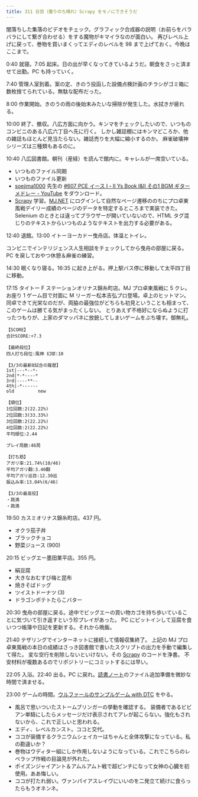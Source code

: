 ```yaml
---
title: 311 日目（曇りのち晴れ）Scrapy をモノにできそうだ
---
```


闇落ちした集落のビデオをチェック。グラフィック合成器の説明（お前らをバラバラにして繋ぎ合わせる）をする魔物がキマイラなのが面白い。
再びレベル上げに戻って、巻物を買いまくってエディのレベルを 98 まで上げておく。今晩はここまで。

0:40 就寝。7:05 起床。日の出が早くなってきているようだ。朝食をさっと済ませて出勤。PC も持っていく。

7:40 管理人室到着。案の定、きのう投函した設備点検計画のチラシがゴミ箱に数枚捨てられている。無駄な配布だった。

8:00 作業開始。きのうの雨の後始末みたいな掃除が発生した。水拭きが疲れる。

10:00 終了、撤収。八広方面に向かう。キンマをチェックしたいので、いつものコンビニのある八広六丁目へ先に行く。
しかし雑誌棚にはキンマどころか、他の雑誌もほとんど見当たらない。雑誌売りを大幅に縮小するのか。
麻雀破壊神シリーズは三種類もあるのに。

10:40 八広図書館。朝刊（産経）を読んで館内に。キャレルが一席空いている。

* いつものファイル同期
* いつものファイル更新
* [soejima1000] 先生の [&#x23;607 PCE イース I・II Ys Book I&amp;II その1 BGM ギターメドレー - YouTube](https://www.youtube.com/watch?v=0CB755JMZBw)
  をダウンロード。
* [Scrapy] 学習。[MJ.NET][mjnet] にログインして自然なページ遷移ののちにプロ卓東風戦デイリー成績のページのデータを特定するところまで実装できた。
  Selenium のときとは違ってブラウザーが開いていないので、HTML タグ混じりのテキストからいつものようなテキストを出力する必要がある。

12:40 退館。13:00 イトーヨーカドー曳舟店。体温とトイレ。

コンビニでインテリジェンス人生相談をチェックしてから曳舟の部屋に戻る。
PC を戻しておやつ休憩＆麻雀の練習。

14:30 眠くなり寝る。16:35 に起き上がる。押上駅バス停に移動して太平四丁目に移動。

17:15 タイトー F ステーションオリナス錦糸町店。MJ プロ卓東風戦に 5 クレ。
お座り 1 ゲーム目で対面に M リーガー松本吉弘プロ登場。卓上のヒットマン。
同卓できて光栄なのだが、両脇の最強位がどちらも初見ということも相まって、このゲームは勝てる気がまったくしない。
とりあえず不格好にならぬように打ったつもりが、上家のダマッパネに放銃してしまいゲームをぶち壊す。御無礼。

```text
【SCORE】
合計SCORE:+7.3

【最終段位】
四人打ち段位:風神 幻球:10

【3/3の最新8試合の履歴】
1st|---*--*-
2nd|*-*----*
3rd|----**--
4th|-*------
old         new

【順位】
1位回数:2(22.22%)
2位回数:3(33.33%)
3位回数:2(22.22%)
4位回数:2(22.22%)
平均順位:2.44

プレイ局数:46局

【打ち筋】
アガリ率:21.74%(10/46)
平均アガリ翻:3.40翻
平均アガリ巡目:12.30巡
振込み率:13.04%(6/46)

【3/3の最高役】
・跳満
・跳満
```

19:50 カスミオリナス錦糸町店。437 円。

* オクラ茄子丼
* ブラックチョコ
* 野菜ジュース (900)

20:15 ビッグエー墨田業平店。355 円。

* 絹豆腐
* 大きなおむすび梅と昆布
* 焼きそばドッグ
* ツイストドーナツ (3)
* ドラゴンポテトたらこバター

20:30 曳舟の部屋に戻る。途中でビッグエーの買い物カゴを持ち歩いていることに気づいて引き返すという珍プレイがあった。
PC にピットインして豆腐を食いつつ帳簿や日記を更新する。それから晩飯。

21:40 テザリングでインターネットに接続して情報収集終了。
上記の MJ プロ卓東風戦の本日の成績はさっき図書館で書いたスクリプトの出力を手動で編集して得た。
変な空行を削除しないといけない。その [Scrapy] のコードを浄書。
不安材料が複数あるのでリポジトリーにコミットするには早い。

22:05 入浴。22:40 出る。PC に戻れ。[読書ノート][note]のファイル追加準備を微妙な時間で済ませる。

23:00 ゲームの時間。[ウルファールのサンプルゲーム with DTC][bshf21b] をやる。

* 風呂で思いついたストームブリンガーの挙動を確認する。
  装備者であるビビアン単騎にしたらメッセージだけ表示されてアレが起こらない。強化もされないから、これで正しいと思われる。
* エディ、レベルカンスト。ココと交代。
* ココが装備するクラニウムシェイカーはちゃんと全体攻撃になっている。私の勘違いか？
* 巻物はウディター組にしか作用しないようになっている。これでこちらのレベラップ作戦の目論見が外れた。
* ポイズンジャイアント＆アムルアムト戦で超ピンチになって女神の心臓を初使用。ああ悔しい。
* ココが打たれ弱い。ヴァンパイアスレイヴにいいのを二発立て続けに食らったらもうオネンネ。

[bshf21b]: https://wodifes.net/game/show/446
[mjnet]: https://www.sega-mj.net/mjac_p/mjlogin/login.jsp
[soejima1000]: https://www.youtube.com/user/soejima1000/videos
[scrapy]: https://scrapy.org/
[note]: https://showa-yojyo.github.io/notebook/
